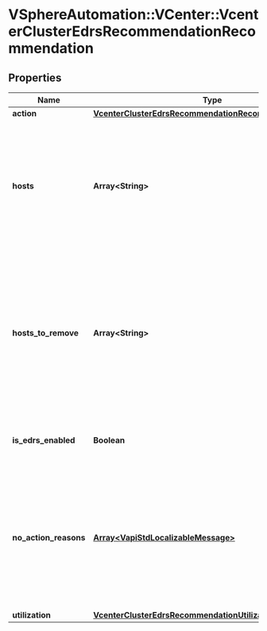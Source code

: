 # VSphereAutomation::VCenter::VcenterClusterEdrsRecommendationRecommendation

## Properties
Name | Type | Description | Notes
------------ | ------------- | ------------- | -------------
**action** | [**VcenterClusterEdrsRecommendationRecommendationAction**](VcenterClusterEdrsRecommendationRecommendationAction.md) |  | 
**hosts** | **Array&lt;String&gt;** | A set of available hosts which were seen by EDRS when the recommendation was made. Warning: This attribute is part of a new feature in development. It may be changed at any time and may not have all supported functionality implemented. When clients pass a value of this structure as a parameter, the field must contain identifiers for the resource type: HostSystem. When operations return a value of this structure as a result, the field will contain identifiers for the resource type: HostSystem. | 
**hosts_to_remove** | **Array&lt;String&gt;** | Hosts that should be removed from the cluster for a SCALE_IN recommendation. Warning: This attribute is part of a new feature in development. It may be changed at any time and may not have all supported functionality implemented. This field is optional and it is only relevant when the value of Recommendation.Recommendation.action is SCALE_IN. When clients pass a value of this structure as a parameter, the field must contain identifiers for the resource type: HostSystem. When operations return a value of this structure as a result, the field will contain identifiers for the resource type: HostSystem. | [optional] 
**is_edrs_enabled** | **Boolean** | This is true if the EDRS is enabled in the cluster. Warning: This attribute is part of a new feature in development. It may be changed at any time and may not have all supported functionality implemented. | 
**no_action_reasons** | [**Array&lt;VapiStdLocalizableMessage&gt;**](VapiStdLocalizableMessage.md) | The reasons why NO_ACTION is recommended. The recommendation could be NO_ACTION because all resources are well utilized or because something is preventing recommending SCALE_IN even though resources utilization is low. Warning: This attribute is part of a new feature in development. It may be changed at any time and may not have all supported functionality implemented. This field is optional and it is only relevant when the value of Recommendation.Recommendation.action is NO_ACTION. | [optional] 
**utilization** | [**VcenterClusterEdrsRecommendationUtilizationInfo**](VcenterClusterEdrsRecommendationUtilizationInfo.md) |  | 


